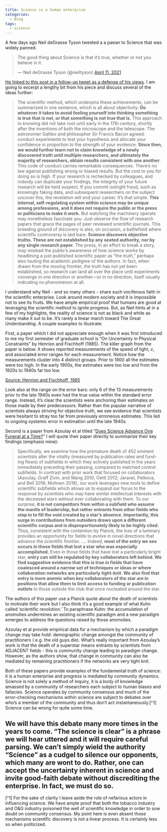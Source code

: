 ```yaml
---
title: Science is a human enterprise
categories:
  - Blog
tags:
  - science
---
```

A few days ago Neil deGrasse Tyson tweeted a a paean to Science that was widely panned.
<blockquote class=“twitter-tweet”><p lang=“en” dir=“ltr”>The good thing about Science is that it’s true, whether or not you believe in it.</p>&mdash; Neil deGrasse Tyson (@neiltyson) <a href=“https://twitter.com/neiltyson/status/1381197292728942595?ref_src=twsrc%5Etfw”>April 11, 2021</a></blockquote> <script async src=“https://platform.twitter.com/widgets.js” charset=“utf-8”></script>

[He linked to this post in a follow-up tweet as a defense of his views](https://www.haydenplanetarium.org/tyson/commentary/2016-01-23-what-science-is.php). I am going to excerpt a lengthy bit from his piece and discuss several of the ideas further:
> The scientific method, which underpins these achievements, can be summarized in one sentence, which is all about objectivity:
> **Do whatever it takes to avoid fooling yourself into thinking something is true that is not, or that something is not true that is.**
> This approach to knowing did not take root until early in the 17th century, shortly after the inventions of both the microscope and the telescope. The astronomer Galileo and philosopher Sir Francis Bacon agreed: conduct experiments to test your hypothesis and allocate your confidence in proportion to the strength of your evidence. **Since then, we would further learn not to claim knowledge of a newly discovered truth until multiple researchers, and ultimately the majority of researchers, obtain results consistent with one another**.
> This code of conduct carries remarkable consequences. There’s no law against publishing wrong or biased results. But the cost to you for doing so is high. If your research is rechecked by colleagues, and nobody can duplicate your findings, the integrity of your future research will be held suspect. If you commit outright fraud, such as knowingly faking data, and subsequent researchers on the subject uncover this, the revelation will end your career.
> It’s that simple.
> **This internal, self-regulating system within science may be unique among professions, and it does not require the public or the press or politicians to make it work.** But watching the machinery operate may nonetheless fascinate you. Just observe the flow of research papers that grace the pages of peer reviewed scientific journals. This breeding ground of discovery is also, on occasion, a battlefield where scientific controversy is laid bare.
> **Science discovers objective truths. These are not established by any seated authority, nor by any single research paper.** The press, in an effort to break a story, may mislead the public’s awareness of how science works by headlining a just-published scientific paper as “the truth,” perhaps also touting the academic pedigree of the authors. In fact, when drawn from the moving frontier, the truth has not yet been established, so research can land all over the place until experiments converge in one direction or another—or in no direction, itself usually indicating no phenomenon at all.

I understand why Neil - and so many others - share such vociferous faith in the scientific enterprise. Look around modern society and it is impossible not to see its fruits. We have ample empirical proof that humans are good at leveraging the scientific method to ignite progress. But, as Neil hints at in a few of my highlights, the reality of science is not as black and white as many make it out to be. It’s rarely a linear march toward The Great Understanding. A couple examples to illustrate:

First, a paper which I did not appreciate enough when it was first introduced to me my first semester of graduate school is “On Uncertainty in Physical Constraints” by Henrion and Fischhoff (1985).  The killer graph from the paper is below. It shows reported measurements of the speed of light, *c*, and associated error ranges for each measurement. Notice how the measurements cluster into 4 distinct groups. Prior to 1900 all the estimates were too high. In the early 1900s, the estimates were too low and from the 1920s to 1940s far too low.

[Source: Henrion and Fischhoff, 1985](/assets/images/c-measurement.jpg)

Look also at the range on the error bars: only 6 of the 13 measurements prior to the late 1940s even had the true value within the standard error range. Instead, it’s clear the scientists were anchoring their estimates on those made by their predecessors. Rather than the popular narrative of scientists always striving for objective truth, we see evidence that scientists were hesitant to stray too far from previously erroneous estimates. This led to ongoing systemic error in estimation until the late 1940s.

Second is a paper from Azoulay et al titled “[Does Science Advance One Funeral at a Time?](https://pubs.aeaweb.org/doi/pdfplus/10.1257/aer.20161574)” I will quote their paper directly to summarize their key findings (emphasis mine):
> Specifically, we examine how the premature death of 452 eminent scientists alter the vitality (measured by publication rates and fund- ing flows) of subfields in which they actively published in the years immediately preceding their passing, compared to matched control subfields. In contrast with prior work that focused on collaborators (Azoulay, Graff Zivin, and Wang 2010; Oettl 2012; Jaravel, Petkova, and Bell 2018; Mohnen 2018), our work leverages new tools to define scientific subfields which allows us to expand our focus to the response by scientists who may have similar intellectual interests with the deceased stars without ever collaborating with them.
> To our surprise, **it is not competitors from within a subfield who assume the mantle of leadership, but rather entrants from other fields who step in to fill the void created by a star’s absence. Importantly, this surge in contributions from outsiders draws upon a different scientific corpus and is disproportionately likely to be highly cited.** Thus, consistent with the contention by Planck, the loss of a luminary provides an opportunity for fields to evolve in novel directions that advance the scientific frontier.
> ….
> Indeed, **most of the entry we see occurs in those fields that lost a star who was especially accomplished.** Even in those fields that have lost a particularly bright star, **entry can still be regulated by key collaborators left behind. We find suggestive evidence that this is true in fields that have coalesced around a narrow set of techniques or ideas or where collaboration networks are particularly tight-knit. We also find that entry is more anemic when key collaborators of the star are in positions that allow them to limit access to funding or publication outlets** to those outside the club that once nucleated around the star.

The authors of this paper use a Planck quote about the death of scientists to motivate their work but I also think it’s a good example of what Kuhn called ‘scientific revolution.’ To paraphrase Kuhn: the accumulation of anomolies undermines an existing scientific paradigm and a new paradigm emerges to address the questions raised by those anomolies.

Azoulay et al provide empirical data for a mechanism by which a paradigm change may take hold: demographic change amongst the community of practitioners ( e.g. the old guys die). What’s really important from Azoulay’s work is that the death of a superstar means entrants by scientists from ADJACENT fields - this is community change leading to paradigm change. However, as the authors show, that change in community can also be mediated by remaining practitioners if the networks are very tight knit.

Both of these papers provide examples of the fundamental truth of science: it is a human enterprise and progress is mediated by community dynamics. Science is not solely a method of inquiry, it is a body of knowledge amassed by a community of researchers each subject to human biases and fallacies. Science operates by community consensus and much of the error-checking mechanisms within science are subject to debates over who’s a member of the community and thus don’t act instantaneously.[^1] Science can be wrong for quite some time.

We will have this debate many more times in the years to come. “The science is clear” is a phrase we will hear uttered and it will require careful parsing. We can’t simply wield the authority “Science” as a cudgel to silence our opponents, which many are wont to do. Rather, one can accept the uncertainty inherent in science and invite good-faith debate without discrediting the enterprise. In fact, we must do so.
---
[^1] For the sake of clarity I leave aside the role of nefarious actors in influencing science. We have ample proof that both the tobacco industry and O&G industry poisoned the well of scientific knowledge in order to sow doubt on community consensus. My point here is even absent those mechanisms scientific discovery is not a linear process. It is certainly less so when politicized.

